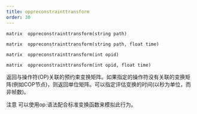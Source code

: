 ```yaml
---
title: oppreconstrainttransform
order: 30
---
```

`matrix  oppreconstrainttransform(string path)`

`matrix  oppreconstrainttransform(string path, float time)`

`matrix  oppreconstrainttransform(int opid)`

`matrix  oppreconstrainttransform(int opid, float time)`

返回与操作符(OP)关联的预约束变换矩阵。如果指定的操作符没有关联的变换矩阵(例如COP节点)，则返回单位矩阵。可以指定评估变换的时间(以秒为单位，而非帧数)。

注意
可以使用op:语法配合标准变换函数来模拟此行为。